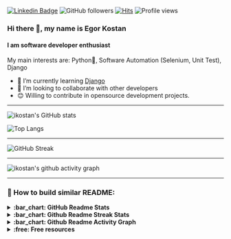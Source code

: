 [![Linkedin Badge](https://img.shields.io/badge/-EgorKostan-blue?style=flat&logo=Linkedin&logoColor=white&link=https://www.linkedin.com/in/egor-kostan/)](https://www.linkedin.com/in/egor-kostan/)
![GitHub followers](https://img.shields.io/github/followers/ikostan)
[![Hits](https://hits.seeyoufarm.com/api/count/incr/badge.svg?url=https%3A%2F%2Fgithub.com%2Fikostan%2Fhit-counter)](https://hits.seeyoufarm.com)
![Profile views](https://gpvc.arturio.dev/ikostan)

### Hi there 👋, my name is Egor Kostan

#### I am software developer enthusiast

My main interests are: Python:snake:, Software Automation (Selenium, Unit Test), Django

- :racehorse: I’m currently learning [Django](https://www.djangoproject.com/)
- 👯 I’m looking to collaborate with other developers
- 😊 Willing to contribute in opensource development projects.

---

![ikostan's GitHub stats](https://github-readme-stats.vercel.app/api?username=ikostan&count_private=true&show_icons=true&theme=chartreuse-dark)


![Top Langs](https://github-readme-stats.vercel.app/api/top-langs/?username=ikostan&langs_count=8&theme=chartreuse-dark&layout=compact)

---

![GitHub Streak](https://streak-stats.demolab.com/?user=ikostan&theme=chartreuse-dark)

---

![ikostan's github activity graph](https://github-readme-activity-graph.cyclic.app/graph?username=ikostan&theme=chartreuse-dark)

---

### :wrench: How to build similar README:

<details>
  <summary><b>:bar_chart: GitHub Readme Stats</b></summary>
  <br/>
   Features:

   * GitHub Stats Card
   * GitHub Extra Pins
   * Top Languages Card
   * Themes
   * Customization
   * Deploy Yourself

  Source: [GitHub Readme Stats](https://github.com/anuraghazra/github-readme-stats)
  
</details>

<details>
  <summary><b>:bar_chart: Github Readme Streak Stats</b></summary>
  <br/>
  Display your total contributions, current streak, and longest streak on your GitHub profile README
  <br/>
  
  Source: [Github Readme Streak Stats](https://github.com/denvercoder1/github-readme-streak-stats)
  
</details>

<details>
  <summary><b>:bar_chart: Github Readme Activity Graph</b></summary>
  <br/>
  A dynamically generated activity graph to show your GitHub activities of last 31 days.
  <br/>
  
  Source: [Github Readme Activity Graph](https://github.com/ashutosh00710/github-readme-activity-graph)
  
</details>

<details>
  <summary><b>:free: Free resources</b></summary>
  <br/>
  
  * [Free SVG icons for popular brands](https://simpleicons.org/)
  * [Shields/Badges](https://github.com/badges/shields)
  * [Complete list of github markdown emoji markup](https://gist.github.com/rxaviers/7360908)
  * [Markdown Here](https://markdown-here.com/livedemo.html)
  * [Tables Generator](https://www.tablesgenerator.com/markdown_tables#)
  * [TableConvert](https://tableconvert.com/)

</details>
